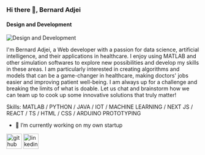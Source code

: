 ### Hi there 👋, Bernard Adjei
#### Design and Development
![Design and Development]([https://www.google.com/url?sa=i&url=https%3A%2F%2Fpngtree.com%2Ffree-backgrounds-photos%2Fai-banner&psig=AOvVaw2VUgVZECWGhC6Jwbe9nTg2&ust=1718719836635000&source=images&cd=vfe&opi=89978449&ved=0CBEQjRxqFwoTCPiv-rvo4oYDFQAAAAAdAAAAABAK](https://github.com/bengentle10/bengentle10/blob/main/%E2%80%94Pngtree%E2%80%94ai%20artificial%20intelligence%20starry%20sky_1493062.jpg))

I'm Bernard Adjei, a Web developer with a passion for data science, artificial intelligence, and their applications in healthcare. I enjoy using MATLAB and other simulation softwares to explore new possibilities and develop my skills in these areas. I am particularly interested in creating algorithms and models that can be a game-changer in healthcare, making doctors' jobs easier and improving patient well-being. I am always up for a challenge and breaking the limits of what is doable. Let us chat and brainstorm how we can team up to cook up some innovative solutions that truly matter!

Skills: MATLAB / PYTHON / JAVA / IOT / MACHINE LEARNING / NEXT JS / REACT / TS / HTML / CSS / ARDUINO PROTOTYPING

- 🔭 I’m currently working on my own startup 


[<img src='https://cdn.jsdelivr.net/npm/simple-icons@3.0.1/icons/github.svg' alt='github' height='40'>](https://github.com/bengentle10)  [<img src='https://cdn.jsdelivr.net/npm/simple-icons@3.0.1/icons/linkedin.svg' alt='linkedin' height='40'>](https://www.linkedin.com/in/bernardmarfoadjei/)  

